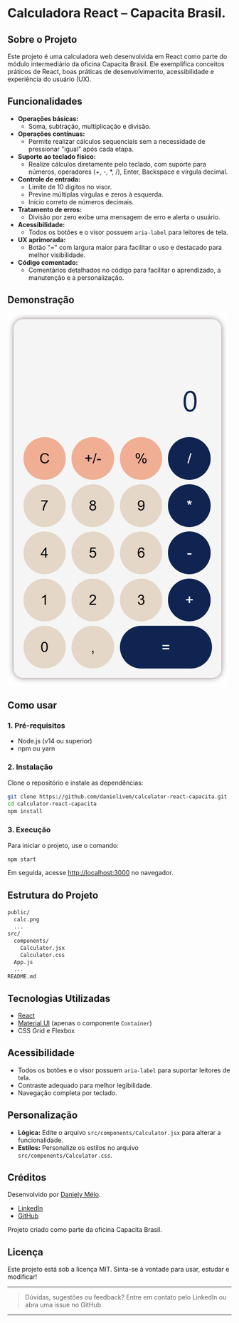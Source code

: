
# Calculadora React – Capacita Brasil.

## Sobre o Projeto

Este projeto é uma calculadora web desenvolvida em React como parte do módulo intermediário da oficina Capacita Brasil. Ele exemplifica conceitos práticos de React, boas práticas de desenvolvimento, acessibilidade e experiência do usuário (UX).

## Funcionalidades

- **Operações básicas:**
  - Soma, subtração, multiplicação e divisão.
- **Operações contínuas:**
  - Permite realizar cálculos sequenciais sem a necessidade de pressionar "igual" após cada etapa.
- **Suporte ao teclado físico:**
  - Realize cálculos diretamente pelo teclado, com suporte para números, operadores (+, -, *, /), Enter, Backspace e vírgula decimal.
- **Controle de entrada:**
  - Limite de 10 dígitos no visor.
  - Previne múltiplas vírgulas e zeros à esquerda.
  - Início correto de números decimais.
- **Tratamento de erros:**
  - Divisão por zero exibe uma mensagem de erro e alerta o usuário.
- **Acessibilidade:**
  - Todos os botões e o visor possuem `aria-label` para leitores de tela.
- **UX aprimorada:**
  - Botão "=" com largura maior para facilitar o uso e destacado para melhor visibilidade.
- **Código comentado:**
  - Comentários detalhados no código para facilitar o aprendizado, a manutenção e a personalização.

## Demonstração

![Demonstração da calculadora](public/calc.png)

## Como usar

### 1. Pré-requisitos

- Node.js (v14 ou superior)
- npm ou yarn

### 2. Instalação

Clone o repositório e instale as dependências:

```bash
git clone https://github.com/daniolivem/calculator-react-capacita.git
cd calculator-react-capacita
npm install
```

### 3. Execução

Para iniciar o projeto, use o comando:

```bash
npm start
```

Em seguida, acesse [http://localhost:3000](http://localhost:3000) no navegador.

## Estrutura do Projeto

```
public/
  calc.png
  ...
src/
  components/
    Calculator.jsx
    Calculator.css
  App.js
  ...
README.md
```

## Tecnologias Utilizadas

- [React](https://reactjs.org/)
- [Material UI](https://mui.com/) (apenas o componente `Container`)
- CSS Grid e Flexbox

## Acessibilidade

- Todos os botões e o visor possuem `aria-label` para suportar leitores de tela.
- Contraste adequado para melhor legibilidade.
- Navegação completa por teclado.

## Personalização

- **Lógica:** Edite o arquivo `src/components/Calculator.jsx` para alterar a funcionalidade.
- **Estilos:** Personalize os estilos no arquivo `src/components/Calculator.css`.

## Créditos

Desenvolvido por [Daniely Mélo](https://www.linkedin.com/in/daniiom).

- [LinkedIn](https://www.linkedin.com/in/daniiom)
- [GitHub](https://github.com/daniolivem)

Projeto criado como parte da oficina Capacita Brasil.

## Licença

Este projeto está sob a licença MIT. Sinta-se à vontade para usar, estudar e modificar!

---

> Dúvidas, sugestões ou feedback? Entre em contato pelo LinkedIn ou abra uma issue no GitHub.

---
